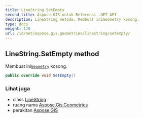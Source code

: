 ```yaml
---
title: LineString.SetEmpty
second_title: Aspose.GIS untuk Referensi .NET API
description: LineString metode. Membuat iniGeometry kosong.
type: docs
weight: 170
url: /id/net/aspose.gis.geometries/linestring/setempty/
---
```

## LineString.SetEmpty method

Membuat ini[`Geometry`](../../geometry/) kosong.

```csharp
public override void SetEmpty()
```

### Lihat juga

* class [LineString](../)
* ruang nama [Aspose.Gis.Geometries](../../linestring/)
* perakitan [Aspose.GIS](../../../)


